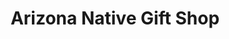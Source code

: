 ---
title: "Arizona Native Gift Shop"
url: /black-canyon-city/arizona-native-gift-shop/
shop: gift
---